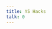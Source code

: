 ```yaml
---
title: YS Hacks
talk: 0
---
```


<!--
Here are some interesting real-world hacks that have been done with YS.

* [GitHub Gist](gist.md) — Post GitHub Gists from the command line.
* [YAMLLM](yamllm.md) — a command line tool to query common LLM APIs.
-->
